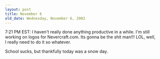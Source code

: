 ```yaml
---
layout: post
title: November 6
old_date: Wednesday, November 6, 2002
---
```


7:21 PM EST: I haven't really done anything productive in a while. I'm still
working on logos for Nevercraft.com. Its gonna be the shit man!!! LOL, well, I
really need to do it so whatever.

School sucks, but thankfully today was a snow day.
